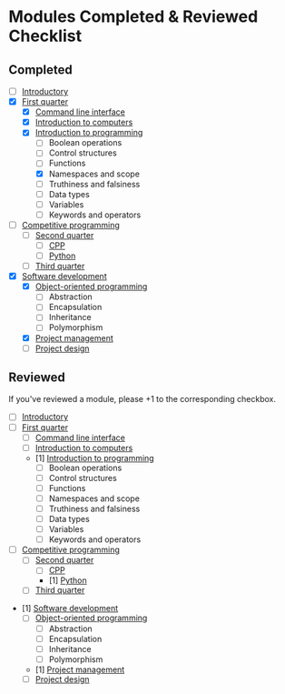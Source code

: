 # Modules Completed & Reviewed Checklist

## Completed

- [ ] [Introductory](./README.md)
- [x] [First quarter](./first-quarter/README.md)
  - [x] [Command line interface](./first-quarter/command-line-interface/README.md)
  - [x] [Introduction to computers](./first-quarter/introduction-to-computers/README.md)
  - [x] [Introduction to programming](./first-quarter/introduction-to-programming/README.md)
    - [ ] Boolean operations
    - [ ] Control structures
    - [ ] Functions
    - [x] Namespaces and scope
    - [ ] Truthiness and falsiness
    - [ ] Data types
    - [ ] Variables
    - [ ] Keywords and operators
- [ ] [Competitive programming](./competitive-programming/README.md)
  - [ ] [Second quarter](./competitive-programming/second-quarter/README.md)
    - [ ] [CPP](./competitive-programming/second-quarter/cpp/README.md)
    - [ ] [Python](./competitive-programming/second-quarter/python/README.md)
  - [ ] [Third quarter](./competitive-programming/third-quarter/README.md)
- [x] [Software development](./software-development/README.md)
  - [x] [Object-oriented programming](./first-quarter/object-oriented-programming/README.md)
    - [ ] Abstraction
    - [ ] Encapsulation
    - [ ] Inheritance
    - [ ] Polymorphism
  - [x] [Project management](./software-development/project-management/README.md)
  - [ ] [Project design](./software-development/project-design/README.md)

## Reviewed

If you've reviewed a module, please $+1$ to the corresponding checkbox.

- [ ] [Introductory](./README.md)
- [ ] [First quarter](./first-quarter/README.md)
  - [ ] [Command line interface](./first-quarter/command-line-interface/README.md)
  - [ ] [Introduction to computers](./first-quarter/introduction-to-computers/README.md)
  - [1] [Introduction to programming](./first-quarter/introduction-to-programming/README.md)
    - [ ] Boolean operations
    - [ ] Control structures
    - [ ] Functions
    - [ ] Namespaces and scope
    - [ ] Truthiness and falsiness
    - [ ] Data types
    - [ ] Variables
    - [ ] Keywords and operators
- [ ] [Competitive programming](./competitive-programming/README.md)
  - [ ] [Second quarter](./competitive-programming/second-quarter/README.md)
    - [ ] [CPP](./competitive-programming/second-quarter/cpp/README.md)
    - [1] [Python](./competitive-programming/second-quarter/python/README.md)
  - [ ] [Third quarter](./competitive-programming/third-quarter/README.md)
- [1] [Software development](./software-development/README.md)
  - [ ] [Object-oriented programming](./first-quarter/object-oriented-programming/README.md)
    - [ ] Abstraction
    - [ ] Encapsulation
    - [ ] Inheritance
    - [ ] Polymorphism
  - [1] [Project management](./software-development/project-management/README.md)
  - [ ] [Project design](./software-development/project-design/README.md)
